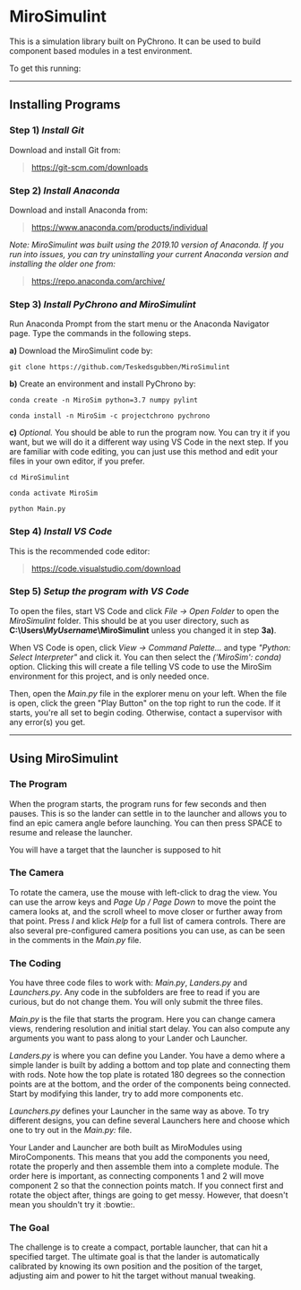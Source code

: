# MiroSimulint

This is a simulation library built on PyChrono. It can be used to build component based modules in a test environment.

To get this running:
___

## Installing Programs

### Step 1) *Install Git*

Download and install Git from: 

> https://git-scm.com/downloads

### Step 2) *Install Anaconda*

Download and install Anaconda from:

> https://www.anaconda.com/products/individual

_Note: MiroSimulint was built using the 2019.10 version of Anaconda. If you run into issues, you can try uninstalling your current Anaconda version and installing the older one from:_

> https://repo.anaconda.com/archive/

### Step 3) *Install PyChrono and MiroSimulint*

Run Anaconda Prompt from the start menu or the Anaconda Navigator page. Type the commands in the following steps.

__a)__ Download the MiroSimulint code by:

    git clone https://github.com/Teskedsgubben/MiroSimulint

__b)__ Create an environment and install PyChrono by:

    conda create -n MiroSim python=3.7 numpy pylint

    conda install -n MiroSim -c projectchrono pychrono
    
__c)__ _Optional._ You should be able to run the program now. You can try it if you want, but we will do it a different way using VS Code in the next step. If you are familiar with code editing, you can just use this method and edit your files in your own editor, if you prefer.

    cd MiroSimulint

    conda activate MiroSim

    python Main.py

### Step 4) *Install VS Code*

This is the recommended code editor:

> https://code.visualstudio.com/download


### Step 5) *Setup the program with VS Code*

To open the files, start VS Code and click _File -> Open Folder_ to open the *MiroSimulint* folder. This should be at you user directory, such as __C:\\Users\\*MyUsername*\\MiroSimulint__ unless you changed it in step __3a)__.

When VS Code is open, click _View -> Command Palette..._ and type _"Python: Select Interpreter"_ and click it. You can then select the _('MiroSim': conda)_ option. Clicking this will create a file telling VS code to use the MiroSim environment for this project, and is only needed once.

Then, open the _Main.py_ file in the explorer menu on your left. When the file is open, click the green "Play Button" on the top right to run the code. If it starts, you're all set to begin coding. Otherwise, contact a supervisor with any error(s) you get.

___

## Using MiroSimulint

### The Program

When the program starts, the program runs for few seconds and then pauses. This is so the lander can settle in to the launcher and allows you to find an epic camera angle before launching. You can then press SPACE to resume and release the launcher.

You will have a target that the launcher is supposed to hit

### The Camera

To rotate the camera, use the mouse with left-click to drag the view. You can use the arrow keys and _Page Up / Page Down_ to move the point the camera looks at, and the scroll wheel to move closer or further away from that point. Press _I_ and klick _Help_ for a full list of camera controls. There are also several pre-configured camera positions you can use, as can be seen in the comments in the _Main.py_ file.

### The Coding

You have three code files to work with: _Main.py_, _Landers.py_ and _Launchers.py_. Any code in the subfolders are free to read if you are curious, but do not change them. You will only submit the three files. 

_Main.py_ is the file that starts the program. Here you can change camera views, rendering resolution and initial start delay. You can also compute any arguments you want to pass along to your Lander och Launcher.

_Landers.py_ is where you can define you Lander. You have a demo where a simple lander is built by adding a bottom and top plate and connecting them with rods. Note how the top plate is rotated 180 degrees so the connection points are at the bottom, and the order of the components being connected. Start by modifying this lander, try to add more components etc.

_Launchers.py_ defines your Launcher in the same way as above. To try different designs, you can define several Launchers here and choose which one to try out in the _Main.py:_ file. 

Your Lander and Launcher are both built as MiroModules using MiroComponents. This means that you add the components you need, rotate the properly and then assemble them into a complete module. The order here is important, as connecting components 1 and 2 will move component 2 so that the connection points match. If you connect first and rotate the object after, things are going to get messy. However, that doesn't mean you shouldn't try it :bowtie:.

### The Goal

The challenge is to create a compact, portable launcher, that can hit a specified target. The ultimate goal is that the lander is automatically calibrated by knowing its own position and the position of the target, adjusting aim and power to hit the target without manual tweaking.